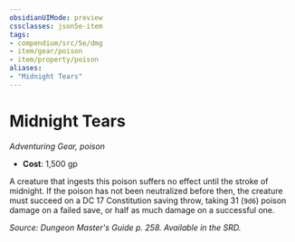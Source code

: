 ```yaml
---
obsidianUIMode: preview
cssclasses: json5e-item
tags:
- compendium/src/5e/dmg
- item/gear/poison
- item/property/poison
aliases: 
- "Midnight Tears"
---
```

# Midnight Tears
*Adventuring Gear, poison*  

- **Cost**: 1,500 gp

A creature that ingests this poison suffers no effect until the stroke of midnight. If the poison has not been neutralized before then, the creature must succeed on a DC 17 Constitution saving throw, taking 31 (`9d6`) poison damage on a failed save, or half as much damage on a successful one.

*Source: Dungeon Master's Guide p. 258. Available in the SRD.*